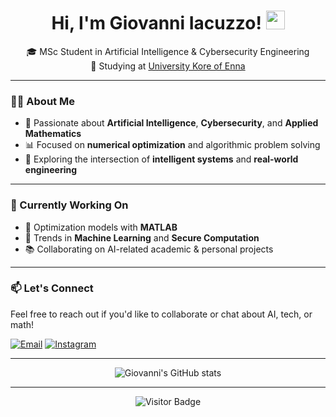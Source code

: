 <h1 align="center">
  Hi, I'm Giovanni Iacuzzo!
  <img src="https://media.giphy.com/media/hvRJCLFzcasrR4ia7z/giphy.gif" width="30"/>
</h1>

<p align="center">
  🎓 MSc Student in Artificial Intelligence & Cybersecurity Engineering<br/>
  📍 Studying at <a href="https://uke.it/en/homepage-it" target="_blank">University Kore of Enna</a><br/>
</p>

---

### 👨‍💻 About Me

- 🔬 Passionate about **Artificial Intelligence**, **Cybersecurity**, and **Applied Mathematics**
- 📊 Focused on **numerical optimization** and algorithmic problem solving
- 🧠 Exploring the intersection of **intelligent systems** and **real-world engineering**

---

### 🚀 Currently Working On

- 🧮 Optimization models with **MATLAB**
- 🤖 Trends in **Machine Learning** and **Secure Computation**
- 📚 Collaborating on AI-related academic & personal projects

---

### 📫 Let's Connect

Feel free to reach out if you'd like to collaborate or chat about AI, tech, or math!

[![Email](https://img.shields.io/badge/Email-giovanni.iacuzzo@unikorestudent.it-D14836?style=for-the-badge&logo=gmail&logoColor=white)](mailto:giovanni.iacuzzo@unikorestudent.it)
[![Instagram](https://img.shields.io/badge/Instagram-@giovanni__iacuzzo__02-E4405F?style=for-the-badge&logo=instagram&logoColor=white)](https://www.instagram.com/giovanni_iacuzzo_02/)

---

<p align="center">
  <img src="https://github-readme-stats.vercel.app/api?username=GiovanniIacuzzo&show_icons=true&theme=radical" alt="Giovanni's GitHub stats"/>
</p>

---

<p align="center">
  <img src="https://visitor-badge.laobi.icu/badge?page_id=GiovanniIacuzzo.GiovanniIacuzzo" alt="Visitor Badge"/>
</p>
